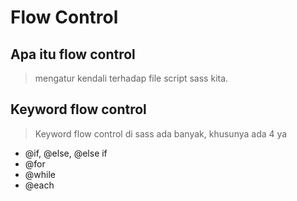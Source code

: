 # Flow Control

## Apa itu flow control

> mengatur kendali terhadap file script sass kita.

## Keyword flow control

> Keyword flow control di sass ada banyak, khusunya ada 4 ya

- @if, @else, @else if
- @for
- @while
- @each
